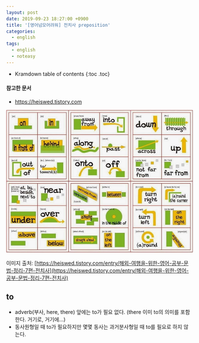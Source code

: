 ```yaml
---
layout: post
date: 2019-09-23 18:27:00 +0900
title: '[영어넘모어려워] 전치사 preposition'
categories:
  - english
tags:
  - english
  - noteasy
---
```


* Kramdown table of contents
{:toc .toc}

#### 참고한 문서

- https://heiswed.tistory.com

![](/images/prepositions.jpg)

이미지 출처: [https://heiswed.tistory.com/entry/해외-여행을-위한-영어-공부-문법-정리-7편-전치사](https://heiswed.tistory.com/entry/해외-여행을-위한-영어-공부-문법-정리-7편-전치사)

## to

- adverb(부사, here, there) 앞에는 to가 필요 없다. (there 이미 to의 의미를 포함한다. 거기로, 거기에...)
- 동사원형일 때 to가 필요하지만 몇몇 동사는 과거분사형일 때 to를 필요로 하지 않는다.
